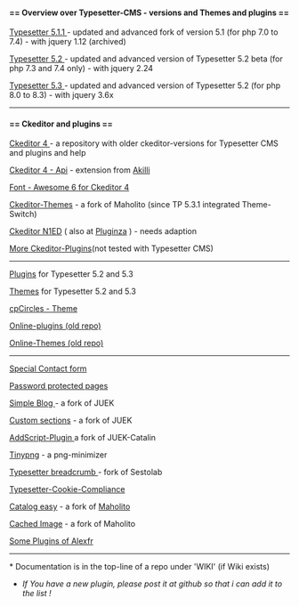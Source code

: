 <h4> == Overview over Typesetter-CMS - versions and Themes and plugins == </h4>

<a href=https://github.com/gtbu/Typesetter5.1.1-CE target=_blank>Typesetter 5.1.1 </a> - updated and advanced fork of version 5.1 (for php 7.0 to 7.4) - with jquery 1.12 (archived)

<a href=https://github.com/gtbu/Typesetter5.2 target=_blank> Typesetter 5.2  </a> - updated and advanced version of Typesetter 5.2 beta (for php 7.3 and 7.4 only) - with jquery 2.24

<a href=https://github.com/gtbu/typesetter-5.3-p8 target=_blank>Typesetter 5.3 </a> - updated and advanced version of Typesetter 5.2 (for php 8.0 to 8.3) - with jquery 3.6x
<hr size=1> 
<h4> == Ckeditor and plugins == </h4>

<a href=https://github.com/gtbu/Ckeditor-4-Typesetter target=_blank> Ckeditor 4 </a> - a repository with older ckeditor-versions for Typesetter CMS and plugins and help 

<a href=https://github.com/gtbu/ckeditor4-api target=_blank> Ckeditor 4 - Api</a> - extension from <a href=https://github.com/gtbu/ckeditor4-plugins-ak target=_blank>Akilli</a>

<a href=https://github.com/gtbu/ckeditor-fa42  target=_blank> Font - Awesome 6 for Ckeditor 4 </a> 

<a href=https://github.com/gtbu/CKE_Themes target=_blank> Ckeditor-Themes</a>  - a fork of Maholito (since TP 5.3.1 integrated Theme-Switch)

<a href=https://github.com/gtbu/n1ed-ckeditor> Ckeditor N1ED</a> ( also at <a href=https://pluginza.com/ckeditor4-plugins> Pluginza</a> )  - needs adaption

<a href="https://github.com/gtbu?tab=repositories&q=ckeditor&type=&language=&sort=" target=_blank>More Ckeditor-Plugins</a>(not tested with Typesetter CMS)

<hr size=1> 

<a href=https://github.com/gtbu/Typesetter5-Plugins target=_blank> Plugins</a> for Typesetter 5.2 and 5.3

<a href=https://github.com/gtbu/Typesetter5-Themes target=_blank> Themes</a> for Typesetter 5.2 and 5.3

<a href=https://github.com/gtbu/cpCircles target=_blank> cpCircles  - Theme </a>

<a href=https://github.com/gtbu/Online-Plugins target=_blank> Online-plugins (old repo)

<a href=https://github.com/gtbu/Online-Themes  target=_blank> Online-Themes (old repo)

<hr size=1> 

<a href=https://github.com/gtbu/Special-Contact-Form target=_blank> Special Contact form</a> 

<a href=https://github.com/gtbu/Password_protected_pages target=_blank> Password protected pages</a>

<a href=https://github.com/gtbu/Simple-Blog-3.06 target=_Blank> Simple Blog </a> - a fork of JUEK

<a href=https://github.com/gtbu/CustomSections-23 target=_blank> Custom sections</a> - a fork of JUEK

<a href=https://github.com/gtbu/AddScriptPluginTypesetter target=_blank> AddScript-Plugin </a> a fork of JUEK-Catalin

<a href=https://github.com/gtbu/TinyPNG  target=_blank> Tinypng</a> - a png-minimizer 

<a href=https://github.com/gtbu/Typesetter-Breadcrumb target=_blank> Typesetter breadcrumb </a> - fork of Sestolab

<a href=https://github.com/gtbu/Typesetter-Cookie-Compliance target=_blan> Typesetter-Cookie-Compliance</a> 

<a href=https://github.com/gtbu/Catalog-Easy target=_blank> Catalog easy</a>  - a fork of <a href=http://mhdev.bplaced.net/ target=_blank> Maholito </a>

<a href=https://github.com/gtbu/CS.mh_Cached_Image target=_blank> Cached Image</a>   - a fork of Maholito

<a href="https://github.com/a2exfr?tab=repositories&q=typesetter&type=&language=&sort=" target=_blank> Some Plugins of Alexfr</a>
<hr size=1> 
* Documentation is in the top-line of a repo under 'WIKI' (if Wiki exists)

* <em>If You have a new plugin, please post it at github so that i can add it to the list !</em>

